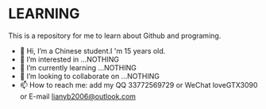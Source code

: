 # LEARNING
This is a repository for me to learn about Github and programing.
- 👋 Hi, I’m a Chinese student.I 'm 15 years old.
- 👀 I’m interested in ...NOTHING
- 🌱 I’m currently learning ...NOTHING
- 💞️ I’m looking to collaborate on ...NOTHING
- 📫 How to reach me: add my QQ 33772569729 or WeChat loveGTX3090 or E-mail lianyb2006@outlook.com
